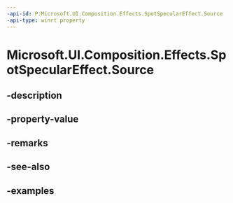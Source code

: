 ```yaml
---
-api-id: P:Microsoft.UI.Composition.Effects.SpotSpecularEffect.Source
-api-type: winrt property
---
```


# Microsoft.UI.Composition.Effects.SpotSpecularEffect.Source

<!--
public Windows.Graphics.Effects.IGraphicsEffectSource Source { get; set; }
-->


## -description

## -property-value

## -remarks

## -see-also

## -examples


